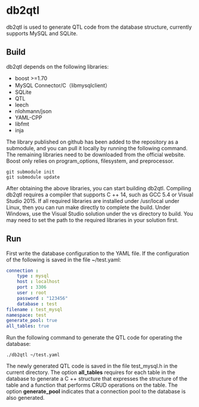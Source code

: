 # db2qtl
db2qtl is used to generate QTL code from the database structure, currently supports MySQL and SQLite.

## Build

db2qtl depends on the following libraries:
- boost >=1.70
- MySQL Connector/C（libmysqlclient）
- SQLite
- QTL
- leech
- nlohmann/json
- YAML-CPP
- libfmt
- inja

The library published on github has been added to the repository as a submodule, and you can pull it locally by running the following command. The remaining libraries need to be downloaded from the official website.
Boost only relies on program_options, filesystem, and preprocessor.
```
git submodule init
git submodule update
```

After obtaining the above libraries, you can start building db2qtl. Compiling db2qtl requires a compiler that supports C ++ 14, such as GCC 5.4 or Visual Studio 2015. If all required libraries are installed under /usr/local under Linux, then you can run make directly to complete the build. Under Windows, use the Visual Studio solution under the vs directory to build. You may need to set the path to the required libraries in your solution first.


## Run

First write the database configuration to the YAML file. If the configuration of the following is saved in the file ~/test.yaml:
```YAML
connection : 
    type : mysql
    host : localhost
    port : 3306
    user : root
    password : "123456"
    database : test
filename : test_mysql
namespace: test
generate_pool: true
all_tables: true
```
Run the following command to generate the QTL code for operating the database:
```
./db2qtl ~/test.yaml
```
The newly generated QTL code is saved in the file test_mysql.h in the current directory. The option **all_tables** requires for each table in the database to generate a C ++ structure that expresses the structure of the table and a function that performs CRUD operations on the table. The option **generate_pool** indicates that a connection pool to the database is also generated.
